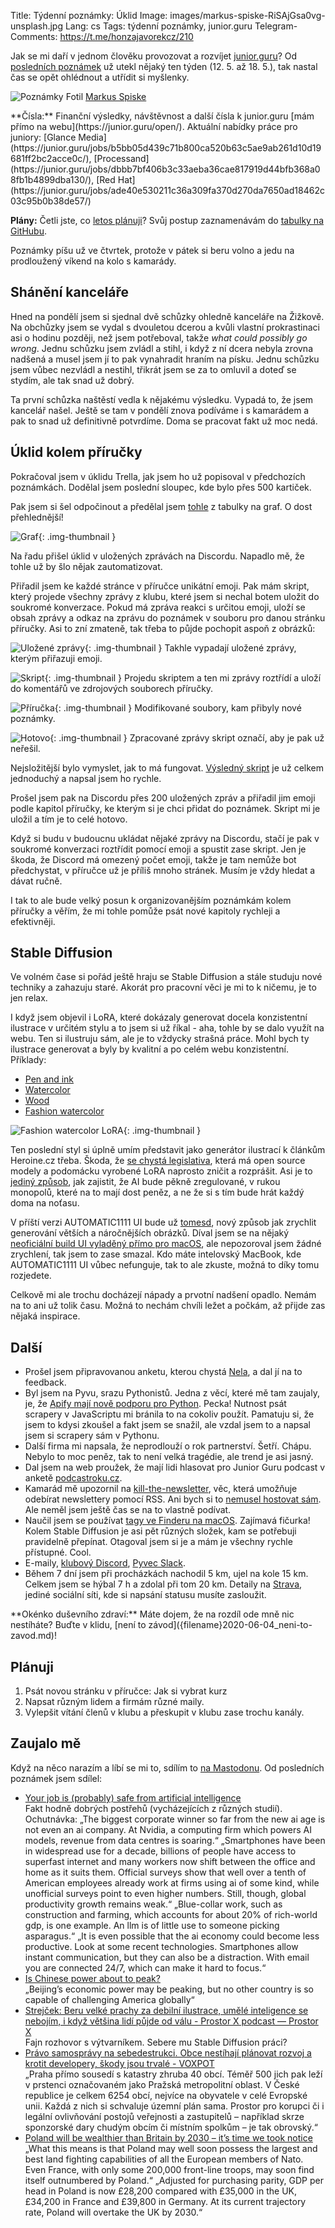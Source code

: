 Title: Týdenní poznámky: Úklid
Image: images/markus-spiske-RiSAjGsa0vg-unsplash.jpg
Lang: cs
Tags: týdenní poznámky, junior.guru
Telegram-Comments: https://t.me/honzajavorekcz/210

Jak se mi daří v jednom člověku provozovat a rozvíjet [junior.guru](https://junior.guru/)?
Od [posledních poznámek]({filename}2023-05-12_tydenni-poznamky-katalog-kurzu-a-uklid-v-trellu.md) už utekl nějaký ten týden (12. 5. až 18. 5.), tak nastal čas se opět ohlédnout a utřídit si myšlenky.

![Poznámky]({static}/images/markus-spiske-RiSAjGsa0vg-unsplash.jpg)
Fotil [Markus Spiske](https://unsplash.com/@markusspiske)

<div class="alert alert-warning" role="alert" markdown="1">
**Čísla:** Finanční výsledky, návštěvnost a další čísla k junior.guru [mám přímo na webu](https://junior.guru/open/).
Aktuální nabídky práce pro juniory: [Glance Media](https://junior.guru/jobs/b5bb05d439c71b800ca520b63c5ae9ab261d10d19681ff2bc2acce0c/), [Processand](https://junior.guru/jobs/dbbb7bf406b3c33aeba36cae817919d44bfb368a08fb1b4899dba130/), [Red Hat](https://junior.guru/jobs/ade40e530211c36a309fa370d270da7650ad18462c03c95b0b38de57/)

**Plány:** Četli jste, co [letos plánuji]({filename}2022-12-26_strategie-na-2023.md)?
Svůj postup zaznamenávám do [tabulky na GitHubu](https://github.com/orgs/juniorguru/projects/1/).
</div>

Poznámky píšu už ve čtvrtek, protože v pátek si beru volno a jedu na prodloužený víkend na kolo s kamarády.

## Shánění kanceláře

Hned na pondělí jsem si sjednal dvě schůzky ohledně kanceláře na Žižkově.
Na obchůzky jsem se vydal s dvouletou dcerou a kvůli vlastní prokrastinaci asi o hodinu později, než jsem potřeboval, takže _what could possibly go wrong_.
Jednu schůzku jsem zvládl a stihl, i když z ní dcera nebyla zrovna nadšená a musel jsem jí to pak vynahradit hraním na písku.
Jednu schůzku jsem vůbec nezvládl a nestihl, třikrát jsem se za to omluvil a doteď se stydím, ale tak snad už dobrý.

Ta první schůzka naštěstí vedla k nějakému výsledku.
Vypadá to, že jsem kancelář našel.
Ještě se tam v pondělí znova podíváme i s kamarádem a pak to snad už definitivně potvrdíme.
Doma se pracovat fakt už moc nedá.


## Úklid kolem příručky

Pokračoval jsem v úklidu Trella, jak jsem ho už popisoval v předchozích poznámkách.
Dodělal jsem poslední sloupec, kde bylo přes 500 kartiček.

Pak jsem si šel odpočinout a předělal jsem [tohle](https://junior.guru/open/#prirucka) z tabulky na graf.
O dost přehlednější!

![Graf]({static}/images/screenshot-2023-05-18-at-17-11-20.png){: .img-thumbnail }

Na řadu přišel úklid v uložených zprávách na Discordu.
Napadlo mě, že tohle už by šlo nějak zautomatizovat.

Přiřadil jsem ke každé stránce v příručce unikátní emoji.
Pak mám skript, který projede všechny zprávy z klubu, které jsem si nechal botem uložit do soukromé konverzace.
Pokud má zpráva reakci s určitou emoji, uloží se obsah zprávy a odkaz na zprávu do poznámek v souboru pro danou stránku příručky.
Asi to zní zmateně, tak třeba to půjde pochopit aspoň z obrázků:

![Uložené zprávy]({static}/images/screenshot-2023-05-18-at-13-14-50.png){: .img-thumbnail }
Takhle vypadají uložené zprávy, kterým přiřazuji emoji.

![Skript]({static}/images/screenshot-2023-05-18-at-13-16-58.png){: .img-thumbnail }
Projedu skriptem a ten mi zprávy roztřídí a uloží do komentářů ve zdrojových souborech příručky.

![Příručka]({static}/images/screenshot-2023-05-18-at-13-18-08.png){: .img-thumbnail }
Modifikované soubory, kam přibyly nové poznámky.

![Hotovo]({static}/images/screenshot-2023-05-18-at-13-17-40.png){: .img-thumbnail }
Zpracované zprávy skript označí, aby je pak už neřešil.

Nejsložitější bylo vymyslet, jak to má fungovat.
[Výsledný skript](https://github.com/honzajavorek/junior.guru/blob/a1044b12c619b22af7079a3361750f470e051e2f/juniorguru/cli/notes.py) je už celkem jednoduchý a napsal jsem ho rychle.

Prošel jsem pak na Discordu přes 200 uložených zpráv a přiřadil jim emoji podle kapitol příručky, ke kterým si je chci přidat do poznámek.
Skript mi je uložil a tím je to celé hotovo.

Když si budu v budoucnu ukládat nějaké zprávy na Discordu, stačí je pak v soukromé konverzaci roztřídit pomocí emoji a spustit zase skript.
Jen je škoda, že Discord má omezený počet emoji, takže je tam nemůže bot předchystat, v příručce už je příliš mnoho stránek.
Musím je vždy hledat a dávat ručně.

I tak to ale bude velký posun k organizovanějším poznámkám kolem příručky a věřím, že mi tohle pomůže psát nové kapitoly rychleji a efektivněji.


## Stable Diffusion

Ve volném čase si pořád ještě hraju se Stable Diffusion a stále studuju nové techniky a zahazuju staré. Akorát pro pracovní věci je mi to k ničemu, je to jen relax.

I když jsem objevil i LoRA, které dokázaly generovat docela konzistentní ilustrace v určitém stylu a to jsem si už říkal - aha, tohle by se dalo využít na webu. Ten si ilustruju sám, ale je to vždycky strašná práce. Mohl bych ty ilustrace generovat a byly by kvalitní a po celém webu konzistentní. Příklady:

- [Pen and ink](https://civitai.com/models/51458/pen-and-ink)
- [Watercolor](https://civitai.com/models/56082/watercolor-painting-vizsumit-or-lora)
- [Wood](https://civitai.com/models/45058)
- [Fashion watercolor](https://civitai.com/models/65466/fashion-watercolor)

![Fashion watercolor LoRA]({static}/images/screenshot-2023-05-18-at-18-48-51.png){: .img-thumbnail }

Ten poslední styl si úplně umím představit jako generátor ilustrací k článkům Heroine.cz třeba.
Škoda, že [se chystá legislativa](https://technomancers.ai/eu-ai-act-to-target-us-open-source-software/), která má open source modely a podomácku vyrobené LoRA naprosto zničit a rozprášit.
Asi je to [jediný způsob](https://simonwillison.net/2023/May/4/no-moat/), jak zajistit, že AI bude pěkně zregulované, v rukou monopolů, které na to mají dost peněz, a ne že si s tím bude hrát každý doma na noťasu.

V příští verzi AUTOMATIC1111 UI bude už [tomesd](https://github.com/AUTOMATIC1111/stable-diffusion-webui/pull/9256), nový způsob jak zrychlit generování větších a náročnějších obrázků.
Díval jsem se na nějaký [neoficiální build UI vyladěný přímo pro macOS](https://github.com/brkirch/stable-diffusion-webui/releases), ale nepozoroval jsem žádné zrychlení, tak jsem to zase smazal.
Kdo máte intelovský MacBook, kde AUTOMATIC1111 UI vůbec nefunguje, tak to ale zkuste, možná to díky tomu rozjedete.

Celkově mi ale trochu docházejí nápady a prvotní nadšení opadlo.
Nemám na to ani už tolik času.
Možná to nechám chvíli ležet a počkám, až přijde zas nějaká inspirace.


## Další

-   Prošel jsem připravovanou anketu, kterou chystá [Nela](https://www.nelaprovazi.cz/), a dal jí na to feedback.
-   Byl jsem na Pyvu, srazu Pythonistů.
    Jedna z věcí, které mě tam zaujaly, je, že [Apify mají nově podporu pro Python](https://docs.apify.com/sdk/python/).
    Pecka!
    Nutnost psát scrapery v JavaScriptu mi bránila to na cokoliv použít.
    Pamatuju si, že jsem to kdysi zkoušel a fakt jsem se snažil, ale vzdal jsem to a napsal jsem si scrapery sám v Pythonu.
-   Další firma mi napsala, že neprodlouží o rok partnerství.
    Šetří.
    Chápu.
    Nebylo to moc peněz, tak to není velká tragédie, ale trend je asi jasný.
-   Dal jsem na web proužek, že mají lidi hlasovat pro Junior Guru podcast v anketě [podcastroku.cz](https://www.podcastroku.cz/).
-   Kamarád mě upozornil na [kill-the-newsletter](https://github.com/leafac/kill-the-newsletter), věc, která umožňuje odebírat newslettery pomocí RSS.
    Ani bych si to [nemusel hostovat sám](https://kill-the-newsletter.com/).
    Ale neměl jsem ještě čas se na to vlastně podívat.
-   Naučil jsem se používat [tagy ve Finderu na macOS](https://support.apple.com/guide/mac-help/tag-files-and-folders-mchlp15236/mac).
    Zajímavá fičurka!
    Kolem Stable Diffusion je asi pět různých složek, kam se potřebuji pravidelně přepínat.
    Otagoval jsem si je a mám je všechny rychle přístupné.
    Cool.
-   E-maily, [klubový Discord](https://junior.guru/club/), [Pyvec Slack](https://docs.pyvec.org/operations/support.html#sit-kontaktu).
-   Během 7 dní jsem při procházkách nachodil 5 km, ujel na kole 15 km. Celkem jsem se hýbal 7 h a zdolal při tom 20 km.
    Detaily na [Strava](https://www.strava.com/athletes/31242569), jediné sociální síti, kde si napsání statusu musíte zasloužit.

<div class="alert alert-warning" role="alert" markdown="1">
**Okénko duševního zdraví:**
Máte dojem, že na rozdíl ode mně nic nestíháte?
Buďte v klidu, [není to závod]({filename}2020-06-04_neni-to-zavod.md)!
</div>

## Plánuji

1. Psát novou stránku v příručce: Jak si vybrat kurz
2. Napsat různým lidem a firmám různé maily.
3. Vylepšit vítání členů v klubu a přeskupit v klubu zase trochu kanály.

## Zaujalo mě

Když na něco narazím a líbí se mi to, sdílím to [na Mastodonu](https://mastodonczech.cz/@honzajavorek).
Od posledních poznámek jsem sdílel:

- [Your job is (probably) safe from artificial intelligence](https://www.economist.com/finance-and-economics/2023/05/07/your-job-is-probably-safe-from-artificial-intelligence)<br>Fakt hodně dobrých postřehů (vycházejících z různých studií). Ochutnávka: „The biggest corporate winner so far from the new ai age is not even an ai company. At Nvidia, a computing firm which powers AI models, revenue from data centres is soaring.“ „Smartphones have been in widespread use for a decade, billions of people have access to superfast internet and many workers now shift between the office and home as it suits them. Official surveys show that well over a tenth of American employees already work at firms using ai of some kind, while unofficial surveys point to even higher numbers. Still, though, global productivity growth remains weak.“ „Blue-collar work, such as construction and farming, which accounts for about 20% of rich-world gdp, is one example. An llm is of little use to someone picking asparagus.“ „It is even possible that the ai economy could become less productive. Look at some recent technologies. Smartphones allow instant communication, but they can also be a distraction. With email you are connected 24/7, which can make it hard to focus.“
- [Is Chinese power about to peak?](https://www.economist.com/leaders/2023/05/11/is-chinese-power-about-to-peak?utm_medium=social-media.content.np&utm_source=twitter&utm_campaign=editorial-social&utm_content=discovery.content)<br>„Beijing’s economic power may be peaking, but no other country is so capable of challenging America globally“
- [Strejček: Beru velké prachy za debilní ilustrace, umělé inteligence se nebojím, i když většina lidí půjde od válu - Prostor X podcast — Prostor X](https://overcast.fm/+Wv2QlvpYA)<br>Fajn rozhovor s výtvarníkem. Sebere mu Stable Diffusion práci?
- [Právo samosprávy na sebedestrukci. Obce nestíhají plánovat rozvoj a krotit developery, škody jsou trvalé - VOXPOT](https://www.voxpot.cz/pravo-samospravy-na-sebedestrukci-obce-nestihaji-planovat-rozvoj-a-krotit-developery-skody-jsou-trvale/)<br>„Praha přímo sousedí s katastry zhruba 40 obcí. Téměř 500 jich pak leží v prstenci označovaném jako Pražská metropolitní oblast. V České republice je celkem 6254 obcí, nejvíce na obyvatele v celé Evropské unii. Každá z nich si schvaluje územní plán sama. Prostor pro korupci či i legální ovlivňování postojů veřejnosti a zastupitelů – například skrze sponzorské dary chudým obcím či místním spolkům – je tak obrovský.“
- [Poland will be wealthier than Britain by 2030 – it’s time we took notice](https://www.telegraph.co.uk/business/2023/05/07/poland-europe-superpower-communism-putin-military/)<br>„What this means is that Poland may well soon possess the largest and best land fighting capabilities of all the European members of Nato. Even France, with only some 200,000 front-line troops, may soon find itself outnumbered by Poland.“ „Adjusted for purchasing parity, GDP per head in Poland is now £28,200 compared with £35,000 in the UK, £34,200 in France and £39,800 in Germany. At its current trajectory rate, Poland will overtake the UK by 2030.“
